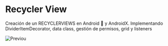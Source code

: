 # Recycler View

 Creación de un  RECYCLERVIEWS en Android :iphone: y AndroidX. Implementando   DividerItemDecorator, data class, gestión de permisos, grid y listeners 
 
 
 ![Previou](https://i.postimg.cc/3JTGK1ky/Recycler-View.png)